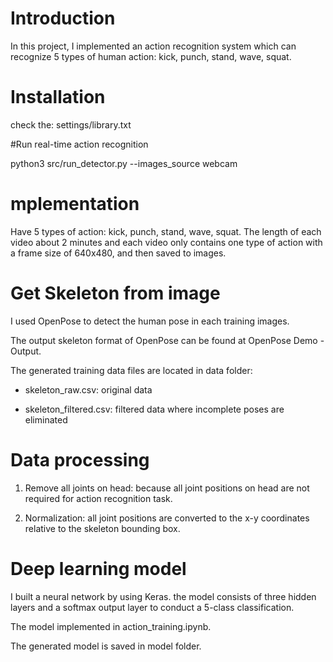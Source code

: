# Introduction

In this project, I implemented an action recognition system which can recognize 5 types of human action: kick, punch, stand, wave, squat.

# Installation

check the: settings/library.txt

#Run real-time action recognition

python3 src/run_detector.py --images_source webcam

# mplementation

Have 5 types of action: kick, punch, stand, wave, squat. The length of each video about 2 minutes and each video only contains one type of action with a frame size of 640x480, and then saved to images.

# Get Skeleton from image

I used OpenPose to detect the human pose in each training images.

The output skeleton format of OpenPose can be found at OpenPose Demo - Output.

The generated training data files are located in data folder:

+ skeleton_raw.csv: original data

+ skeleton_filtered.csv: filtered data where incomplete poses are eliminated

# Data processing

1. Remove all joints on head: because all joint positions on head are not required for action recognition task.

2. Normalization: all joint positions are converted to the x-y coordinates relative to the skeleton bounding box.

# Deep learning model

I built a neural network by using Keras. the model consists of three hidden layers and a softmax output layer to conduct a 5-class classification.

The model implemented in action_training.ipynb.

The generated model is saved in model folder.
